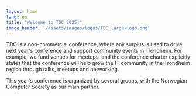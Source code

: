 ```yaml
---
layout: home
lang: en
title: "Welcome to TDC 2025!"
image_header: '/assets/images/logos/TDC_large-logo.png'
---
```


TDC is a non-commercial conference, where any surplus is used to drive next year's conference and support community events in Trondheim. For example, we fund venues for meetups, and the conference charter explicitly states that the conference will help grow the IT community in the Trondheim region through talks, meetups and networking.

This year's conference is organized by several groups, with the Norwegian Computer Society as our main partner.
